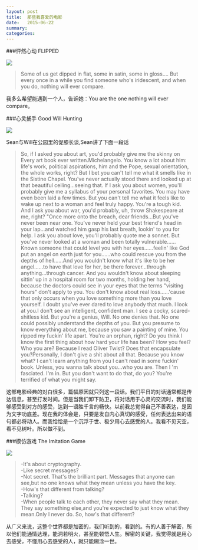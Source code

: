```yaml
---
layout: post
title:  那些我喜爱的电影
date:   2015-06-22
summary:
categories:
---
```


###怦然心动 FLIPPED  

![](https://github.com/HarmonyHu/harmonyhu.github.io/raw/master/_posts/images/flipped.JPG)  

>Some of us get dipped in flat, some in satin, some in gloss.... But every once in a while you find someone who's iridescent, and when you do, nothing will ever compare.

我多么希望能遇到一个人，告诉她：You are the one nothing will ever compare。

###心灵捕手 Good Will Hunting  

![](https://github.com/HarmonyHu/harmonyhu.github.io/raw/master/_posts/images/goodwillhunting.JPG)  

Sean与Will在公园里的促膝长谈,Sean讲了下面一段话 
>So, if I asked you about art, you'd probably give me the skinny on Every art book ever written.Michelangelo. You know a lot about him: life's work, political aspirations, him and the Pope, sexual orientation, the whole works, right? But I bet you can't tell me what it smells like in the Sistine Chapel. You've never actually stood there and looked up at that beautiful ceiling…seeing that. If I ask you about women, you'll probably give me a syllabus of your personal favorites. You may have even been laid a few times. But you can't tell me what it feels like to wake up next to a woman and feel truly happy. You're a tough kid. And I ask you about war, you'd probably, uh, throw Shakespeare at me, right? "Once more onto the breach, dear friends…But you've never been near one. You've never held your best friend's head in your lap…and watched him gasp his last breath, lookin' to you for help. I ask you about love, you'll probably quote me a sonnet. But you've never looked at a woman and been totally vulnerable……Known someone that could level you with her eyes……feelin' like God put an angel on earth just for you……who could rescue you from the depths of hell……And you wouldn't know what it's like to be her angel……to have that love for her, be there forever…through anything…through cancer. And you wouldn't know about sleeping sittin' up in a hospital room for two months, holding her hand, because the doctors could see in your eyes that the terms "visiting hours" don't apply to you. You don't know about real loss……'cause that only occurs when you love something more than you love yourself. I doubt you've ever dared to love anybody that much. I look at you.I don't see an intelligent, confident man. I see a cocky, scared-shitless kid. But you're a genius, Will. No one denies that. No one could possibly understand the depths of you. But you presume to know everything about me, because you saw a painting of mine. You ripped my fuckin' life apart. You're an orphan, right? Do you think I know the first thing about how hard your life has been? How you feel? Who you are? Because I read Oliver Twist? Does that encapsulate you?Personally, I don't give a shit about all that. Because you know what? I can't learn anything from you I can't read in some fuckin' book. Unless, you wanna talk about you…who you are. Then I 'm fasciated. I'm in. But you don't want to do that, do you? You're terrified of what you might say.  

这部电影经典的对白很多，篇幅原因就只列这一段话。我们平日的对话通常都是传达信息，甚至打发时间。但是当我们卸下防卫，将对话用于心灵的交流时，我们能够感受到对方的感受，达到一语胜千言的畅快。以前我总觉得自己不善表达，是因为文字功底差。现在我的体会是，只要是发自内心真切的感受，任何表达出来的语句都必将动人。而我恰恰是一个沉浮于世、极少用心去感受的人。我看不见天空，看不见树叶。所以做不到。  

###模仿游戏 The Imitation Game  

![](https://github.com/HarmonyHu/harmonyhu.github.io/raw/master/_posts/images/theimitationgame.JPG)  

>-It's about cryptography.   
>-Like secret messages?  
>-Not secret. That's the brilliant part. Messages that anyone can see,but no one knows what they mean unless you have the key.  
>-How's that different from talking?  
>-Talking?  
>-When people talk to each other, they never say what they mean. They say something else,and you're expected to just know what they mean.Only I never do. So, how's that different?  

从广义来说，这整个世界都是加密的，我们听到的，看到的。有的人善于解密，所以他们能通情达理，能洞若明火，甚至能顿悟人生。解密的关键，我觉得就是用心去感受，不懂用心去感受的人，就只能糊涂一世。

